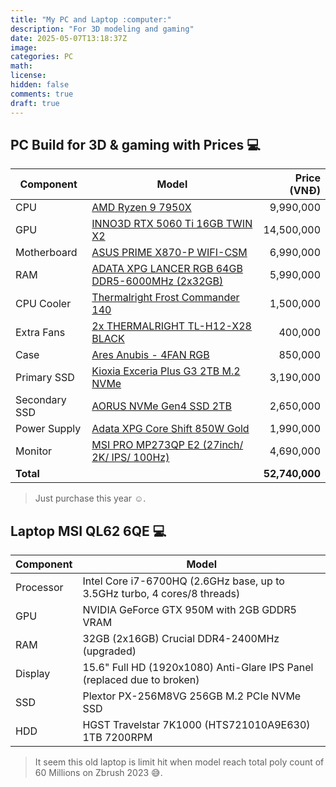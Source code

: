 ```yaml
---
title: "My PC and Laptop :computer:"
description: "For 3D modeling and gaming"
date: 2025-05-07T13:18:37Z
image: 
categories: PC
math: 
license: 
hidden: false
comments: true
draft: true
---
```


## PC Build for 3D & gaming with Prices :computer:

| Component | Model | Price (VNĐ) |
|-----------|-------|-------------:|
| CPU | [AMD Ryzen 9 7950X](https://hoanghapc.vn/cpu-amd-ryzen-9-7950x-tray) | 9,990,000 |
| GPU | [INNO3D RTX 5060 Ti 16GB TWIN X2](https://hoanghapc.vn/vga-inno3d-rtx-5060-ti-16gb-twin-x2) | 14,500,000 |
| Motherboard | [ASUS PRIME X870-P WIFI-CSM](https://hoanghapc.vn/mainboard-asus-prime-x870-p-wifi-csm) | 6,990,000 |
| RAM | [ADATA XPG LANCER RGB 64GB DDR5-6000MHz (2x32GB)](https://hoanghapc.vn/ram-ddr5-adata-xpg-lancer-rgb-64gb-6000mhz-black) | 5,990,000 |
| CPU Cooler | [Thermalright Frost Commander 140](https://hoanghapc.vn/tan-nhiet-thermalright-frost-commander-140) | 1,500,000 |
| Extra Fans | [2x THERMALRIGHT TL-H12-X28 BLACK](https://hoanghapc.vn/fan-thermalright-tl-h12-x28-black) | 400,000 |
| Case | [Ares Anubis - 4FAN RGB](https://hoanghapc.vn/vo-case-ares-anubis-4fan-rgb) | 850,000 |
| Primary SSD | [Kioxia Exceria Plus G3 2TB M.2 NVMe](https://hoanghapc.vn/o-cung-ssd-kioxia-exceria-plus-g3-2tb) | 3,190,000 |
| Secondary SSD | [AORUS NVMe Gen4 SSD 2TB](https://tinhocngoisao.com/products/o-cung-ssd-2tb-gigabyte-aorus-m-2-nvme-pcie-gen4-gp-asm2ne6200tttd) | 2,650,000 |
| Power Supply | [Adata XPG Core Shift 850W Gold](https://hoanghapc.vn/nguon-adata-xpg-core-shift-850w-gold-white) | 1,990,000 |
| Monitor | [MSI PRO MP273QP E2 (27inch/ 2K/ IPS/ 100Hz)](https://hoanghapc.vn/man-hinh-msi-pro-mp273qp-e2) | 4,690,000 |
| **Total** | | **52,740,000** |

> Just purchase this year ☺️.

## Laptop MSI QL62 6QE :computer:

| Component | Model |
|-----------|-------|
| Processor | Intel Core i7-6700HQ (2.6GHz base, up to 3.5GHz turbo, 4 cores/8 threads) |
| GPU   | NVIDIA GeForce GTX 950M with 2GB GDDR5 VRAM |
| RAM | 32GB (2x16GB) Crucial DDR4-2400MHz (upgraded) |
| Display | 15.6" Full HD (1920x1080) Anti-Glare IPS Panel (replaced due to broken)|
| SSD | Plextor PX-256M8VG 256GB M.2 PCIe NVMe SSD |
| HDD | HGST Travelstar 7K1000 (HTS721010A9E630) 1TB 7200RPM |

> It seem this old laptop is limit hit when model reach total poly count of 60 Millions on Zbrush 2023 😅.
